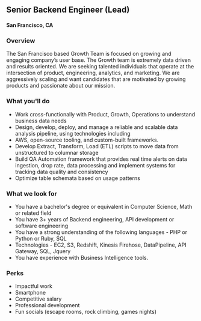 ## Senior Backend Engineer (Lead)
#### San Francisco, CA

### Overview
The San Francisco based Growth Team is focused on growing and engaging company’s user base. The Growth team is extremely data driven and results oriented. We are seeking talented individuals that operate at the intersection of product, engineering, analytics, and marketing. We are aggressively scaling and want candidates that are motivated by growing products and passionate about our mission.

### What you'll do
+	Work cross-functionally with Product, Growth, Operations to understand business data needs
+ Design, develop, deploy, and manage a reliable and scalable data analysis pipeline, using technologies including
+ AWS, open-source tooling, and custom-built frameworks.
+ Develop Extract, Transform, Load (ETL) scripts to move data from unstructured to columnar storage
+  Build QA Automation framework that provides real time alerts on data ingestion, drop rate, data processing and implement systems for tracking data quality and consistency
+ Optimize table schemata based on usage patterns

### What we look for
+	You have a bachelor's degree or equivalent in Computer Science, Math or related field
+	You have 3+ years of Backend engineering, API development or software engineering
+ You have a strong understanding of the following languages - PHP or Python or Ruby, SQL
+ Technologies - EC2, S3, Redshift, Kinesis Firehose, DataPipeline, API Gateway, SQL, Jquery
+ You have experience with Business Intelligence tools.

### Perks
+	Impactful work
+	Smartphone
+	Competitive salary
+ Professional development
+ Fun socials (escape rooms, rock climbing, games nights)
